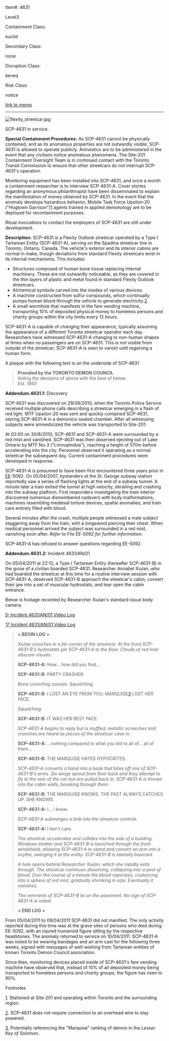 Item#: 4631

Level3

Containment Class:

euclid

Secondary Class:

none

Disruption Class:

keneq

Risk Class:

notice

[link to memo](http://www.scp-wiki.net/classification-committee-memo)  

* * *

![flexity_streetcar.jpg](http://scp-wiki.wdfiles.com/local--files/scp-4631/flexity_streetcar.jpg)

SCP-4631 in service.

**Special Containment Procedures:** As SCP-4631 cannot be physically contained, and as its anomalous properties are not outwardly visible, SCP-4631 is allowed to operate publicly. Amnestics are to be administered in the event that any civilians notice anomalous phenomena. The Site-201 Containment Oversight Team is in continued contact with the Toronto Transit Commission to ensure that other streetcars do not interrupt SCP-4631's operation.

Monitoring equipment has been installed into SCP-4631, and once a month a containment researcher is to interview SCP-4631-A. Cover stories regarding an anonymous philanthropist have been disseminated to explain the manifestation of money obtained by SCP-4631. In the event that the anomaly develops hazardous behavior, Mobile Task Force Upsilon-20 ("Hogtown Garrison")[1](javascript:;) agents trained in applied demonology are to be deployed for recontainment purposes.

Ritual invocations to contact the employers of SCP-4631 are still under development.

**Description:** SCP-4631 is a Flexity Outlook streetcar operated by a Type I Tartarean Entity (SCP-4631-A), serving on the Spadina streetcar line in Toronto, Ontario, Canada. The vehicle's exterior and its interior cabins are normal in make, though deviations from standard Flexity streetcars exist in its internal mechanisms. This includes:

*   Structures composed of human bone tissue replacing internal machinery. These are not outwardly noticeable, as they are covered in the thin layers of plastic and metal found in standard Flexity Outlook streetcars.
*   Alchemical symbols carved into the insides of various devices.
*   A machine constructed from sulfur compounds, which continually pumps human blood through the vehicle to generate electricity.[2](javascript:;)
*   A small wormhole that manifests in the fare vending machine, transporting 10% of deposited physical money to homeless persons and charity groups within the city limits every 12 hours.

SCP-4631-A is capable of changing their appearance, typically assuming the appearance of a different Toronto streetcar operator each day. Researchers have witnessed SCP-4631-A changing to non-human shapes at times when no passengers are on SCP-4631. This is not visible from outside of the streetcar; SCP-4631-A is seen to vanish until regaining a human form.

A plaque with the following text is on the underside of SCP-4631  

> **Provided by the TORONTO DEMON COUNCIL**  
> Aiding the denizens of above with the best of below.  
> _Est. 1950_

**Addendum.4631.1:** Discovery

SCP-4631 was discovered on 29/08/2010, when the Toronto Police Service received multiple phone calls describing a streetcar emerging in a flash of red light. MTF Upsilon-20 was sent and quickly contained SCP-4631, storing SCP-4631-A in a demonics-sealed chamber. After all witnessing subjects were amnesticized the vehicle was transported to Site-201.

At 02:00 on 30/8/2010, SCP-4631 and SCP-4631-A were surrounded by a red mist and vanished. SCP-4631 was then observed ejecting out of Lake Ontario by MTF Nu-3 ("Limnophobia"), reaching a height of 570m before accelerating into the city. Personnel observed it operating as a normal streetcar the subsequent day. Current containment procedures were developed in response.

SCP-4631-A is presumed to have been first encountered three years prior in [EE](http://www.scp-wiki.net/log-of-extranormal-events)\-5092. On 05/04/2007, bystanders at the St. George subway station reportedly saw a series of flashing lights at the end of a subway tunnel. A minute later a train exited the tunnel at high velocity, derailing and crashing into the subway platform. First responders investigating the train interior discovered numerous dismembered cadavers with body malformations, machines resembling medieval torture devices, spatial anomalies, and train cars entirely filled with blood.

Several minutes after the crash, multiple people witnessed a male subject staggering away from the train, with a longsword piercing their chest. When medical personnel arrived the subject was surrounded in a red mist, vanishing soon after. _Refer to File EE-5092 for further information._

SCP-4631-A has refused to answer questions regarding EE-5092.

**Addendum.4631.2:** Incident 4631/AN/01

On 05/04/2011 at 22:12, a Type I Tartarean Entity (hereafter SCP-4631-B) in the guise of a civilian boarded SCP-4631. Researcher Annabel Xiulan, who had boarded the streetcar at this time for a routine interview session with SCP-4631-A, observed SCP-4631-B approach the streetcar's cabin, convert their jaw into a set of muscular hydrostats, and tear open the cabin entrance.

Below is footage recorded by Researcher Xiulan's standard-issue body camera.

[▷ Incident 4631/AN/01 Video Log](javascript:;)

[▽ Incident 4631/AN/01 Video Log](javascript:;)

> **< BEGIN LOG >**
> 
> _Xiulan crouches in a far corner of the streetcar. At the front SCP-4631-B's hydrostats pin SCP-4631-A to the floor. Clouds of red mist obscure visuals._
> 
> **SCP-4631-A:** How… how did you find…
> 
> **SCP-4631-B:** PARTY CRASHER.
> 
> _Bone crunching sounds. Squelching._
> 
> **SCP-4631-B:** I LOST AN EYE FROM YOU. MARQUISE[3](javascript:;) LOST HER FACE.
> 
> _Squelching._
> 
> **SCP-4631-B:** IT WAS HER BEST FACE.
> 
> _SCP-4631-A begins to reply but is muffled; metallic screeches and crunches are heard as pieces of the streetcar cave in._
> 
> **SCP-4631-A:** …nothing compared to what you did to all of… all of them…
> 
> **SCP-4631-B:** THE MARQUISE HATES HYPOCRITES.
> 
> _SCP-4631-A converts a hand into a beak that bites off one of SCP-4631-B's arms. Six wings sprout from their back and they attempt to fly to the rear of the car but are pulled back in. SCP-4631-A is thrown into the cabin walls, breaking through them._
> 
> **SCP-4631-B:** THE MARQUISE KNOWS. THE PAST ALWAYS CATCHES UP. SHE KNOWS.
> 
> **SCP-4631-A:** I… I know.
> 
> _SCP-4631-A submerges a limb into the streetcar controls._
> 
> **SCP-4631-A:** I don't care.
> 
> _The streetcar accelerates and collides into the side of a building. Windows shatter and SCP-4631-B is launched through the front windshield, allowing SCP-4631-A to stand and convert an arm into a scythe, swinging it at the entity. SCP-4631-B is laterally bisected._
> 
> _A hole opens behind Researcher Xiulan, which she rapidly exits through. The streetcar continues dissolving, collapsing into a pool of blood. Over the course of a minute the blood vaporizes, coalescing into a sphere of red mist, gradually shrinking in size. Eventually it vanishes._
> 
> _The remnants of SCP-4631-B lie on the pavement. No sign of SCP-4631-A is noted._
> 
> **< END LOG >**

From 05/04/2011 to 09/04/2011 SCP-4631 did not manifest. The only activity reported during this time was at the grave sites of persons who died during EE-5092, with an injured humanoid figure sitting by the respective headstones. The anomaly returned to service on 10/04/2011. SCP-4631-A was noted to be wearing bandages and an arm cast for the following three weeks, signed with messages of well-wishing from Tartarean entities of known Toronto Demon Council association.

Since then, monitoring devices placed inside of SCP-4631's fare vending machine have observed that, instead of 10% of all deposited money being transported to homeless persons and charity groups, the figure has risen to 90%.

Footnotes

[1](javascript:;). Stationed at Site-201 and operating within Toronto and the surrounding region.

[2](javascript:;). SCP-4631 does not require connection to an overhead wire to stay powered.

[3](javascript:;). Potentially referencing the "Marquise" ranking of demon in the _Lesser Key of Solomon_.